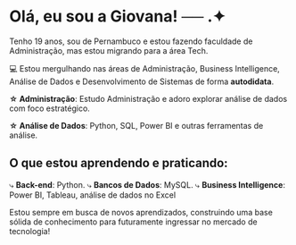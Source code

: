 # Olá, eu sou a Giovana!    ── .✦

Tenho 19 anos, sou de Pernambuco e estou fazendo faculdade de Administração, mas estou migrando para a área Tech.

💻 Estou mergulhando nas áreas de Administração, Business Intelligence, Análise de Dados e Desenvolvimento de Sistemas de forma **autodidata**.

**☆ Administração**: Estudo Administração e adoro explorar análise de dados com foco estratégico.

**☆ Análise de Dados**: Python, SQL, Power BI e outras ferramentas de análise.

## O que estou aprendendo e praticando:

⤷ **Back-end**: Python.
⤷ **Bancos de Dados**: MySQL.
⤷ **Business Intelligence**: Power BI, Tableau, análise de dados no Excel  

Estou sempre em busca de novos aprendizados, construindo uma base sólida de conhecimento para futuramente ingressar no mercado de tecnologia!
